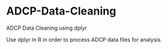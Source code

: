 # ADCP-Data-Cleaning
ADCP Data Cleaning using dplyr

Use dplyr in R in order to process ADCP data files for analysis.
